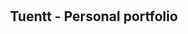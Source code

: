<div align="center">
  <br />
  <br />
  <h2 align="center">Tuentt - Personal portfolio</h2>
</div>
<br />

